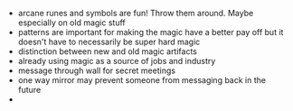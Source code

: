 - arcane runes and symbols are fun! Throw them around. Maybe especially on old magic stuff 
-  patterns are important for making the magic have a better pay off but it doesn't have to necessarily be super hard magic
- distinction between new and old magic artifacts 
- already using magic as a source of jobs and industry 
-  message through wall for secret meetings
- one way mirror may prevent someone from messaging back in the future
- 